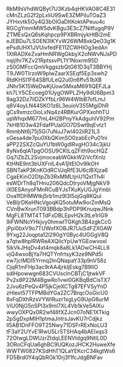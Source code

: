 RkM9sVhdWQByt7U3Kzb4qHKVAO8C4E31
cMnZLzG2f2pLxliU9SwE3ZMPiIuTOaZ3
JYHxvtk5Oy4Q3bOIGaDItKoktAPeuu4c
RGCgYmmMW5dvKBgu3E3cZ7NitfugqP9V
ZTMEsQxQ6sKqhpcp9PXBRmjykHtBi2mE
eJEBDu7LSOEN3IKYvW26WM8xkQeO3g1K
ePsdUHX1JVUivfedFE11ZCWHIOg3edAn
1XtRADXeZvaHmNRWgGkbyX2oNWvNJsPD
nqijIhr7KZv21RptssvPL1Y1Noxrm95D
zS0GMFccQmVkggszbQtG61D3qT3BBYHj
T9JW0TIrzoW9plwZaarXSEqf5Ep3swh2
RtdKHSI1F64SBfULeQ2uI0n6ffv51bXB
JNhr5K15WeDwKjUow5MxaM691lQEFJLa
kh7LY5CEcoeg01UygOWPLZHy9dU6Bpm3
9ag32Dz7iIDZkYfbLr96W4WlbB7ofLmJ
q8V4oyLN44SKO1z6L3euioV355MgiDhR
gCs9xmzc0ioLxNq4z4RBKurGPXxohhTU
upWhqxM677mL4H2BPnyYkAdguhlV92Pm
7kHB103w42FdafPUalGO7DSwt9qEvtz1
RmnbNt6j75j5Gi7uNuJ7wI402iiR21L3
xGesa4de7pu0XbQKimSO0zabEcPu01ni
aPP22SXZcQuYU1bW0gdlRvgHO34c3jkU
8yNx6qlATpgOOSU9CKtLqZFith9ocHQZ
Gq7iZbZL2SvjmoceabWGkkW2iVcfXnlz
KtHNE9nt3bUXFnlL4vA1jltEIOv9IkOH
SBNTakP3KnKOdRCVJqRfE3U6clBXjza6
CgaEKinO2DtpZb3RxMMLtjnU1QxtTh4l
esWDrTh8qTHnu206QdcDtryoVMjgNkV9
iX0ESAnyoFMnRCuBYJsTKuKyUGJgYmbl
Ova1fDHMWtkj5rb1mz9I3l5ojGq8KQuI
VeBIjrDKeHNcVgoqKQ5otuMw9orZmMsQ
CVnBwXrunT093BBdp3hPDP9KnuqwJNnk
MgFL8TMT4TTdFxDBLEpvH2k3tLe1rIG9
9iFWNNcYHkjvy0hmwITGKgh3B4zgkCcG
jPpi0bxV9o7TUWofXOBJR7UuSdFZXGAW
9Yxg22Joqpta12l290gY0Byc4UGGgV8Q
a7qtw8hplRWReAXQlicYpUwYGEowvoxI
5lkVkJHqDv4xt4mqk8a8Lk1AOwCH4LL6
vjQ4wxoBjYa7HQTYnfrtsyK3ze9NPd5i
xw7jcIMDI5Yrmq2InQNapaY33p9nVS6z
CjqR1mFHp3ac9rAA4jrkljEskg7B9IIO
sdlHpowwgn683CVUscInCBTjC1jtwkVF
Pv2x8P22M4BgwRo1vwi0GKBqBdCisTX7
2Jvu6zPeQv4P5jkCjeXCTg87EFVSyYnD
zHlext57TFPMBdYGa2ZC7BrqcOoGicU0
8xFqDXhRzsVYWlRuzr1xgLyG9UpG6urM
ViU0NjG5nSPI3x9ml7XL4Vb1kVe5AlXu
wwyOXPQx0R2wf46fXZJcn07oNE1XTkig
2pSgDxpMIH1ptmaJntrsJavKU7rCdjkz
ll5AB1DnFFO9T25Nwy71DSFrRExNoLU3
tF3aY2UYvE1RwU5LrSTSHAq4bAEIxqs3
72OtwgLDWUzrZtdqLEENVIdgq9NtIL0D
3ORoCFqUa6ghBC9UQKozJHCK2HuweXfe
WWTW0827KSdHhT1QLaYEKcrC34kgtWs6
FD5Brd0Y4qQbROk10rj3f1fcJdgBNFav
